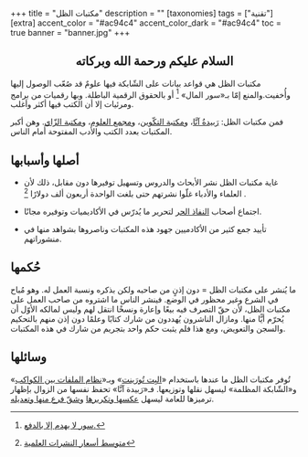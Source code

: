+++
title = "مكتبات الظل"
description = ""
[taxonomies]
tags = ["تقنية"]
[extra]
accent_color = "#ac94c4"
accent_color_dark = "#ac94c4"
toc = true
banner = "banner.jpg"
+++

<h2 style="text-align:center">السلام عليكم ورحمة الله وبركاته</h2>

مكتبات الظل هي قواعد بيانات على الشّابكة فيها علومٌ قد صُعّب الوصول إليها وأُخفيت.والمنع إمّا بـ«سور المال» [^1] أو بالحقوق الرقمية الباطلة. وبها رقميات من برامج ومرئيات إلا أن الكتب فيها أكثر وأغلب.

فمن مكتبات الظل: [رَبيدةُ آنَّا](https://www.annas-archive.org)، و[مكتبة التكّوين](https://libgen.rs)، و[مجمع العلوم](https://sci-hub.se)، و[مكتبة الزّاي](https://singlelogin.re). وهن أكبر المكتبات بعدد الكتب والأدب المفتوحة أمام الناس.

## أصلها وأسبابها
* غاية مكتبات الظل نشر الأبحاث والدروس وتسهيل توفيرها دون مقابل، ذلك لأن العلماء والأدباء غلّوا نشرتهم حتى بلغت الواحدة أربعون ألف دولارًا [^2] .

* اجتماع أصحاب [النفاذ الحر](https://ar.wikipedia.org/wiki/%D9%88%D8%B5%D9%88%D9%84_%D9%85%D9%81%D8%AA%D9%88%D8%AD) لتحرير ما يُدرّس في الأكاديميات وتوفيره مجانًا.

* تأييد جمع كثير من الأكادميين جهود هذه المكتبات وناصروها بشواهد منها في منشوراتهم.


## حُكمها
ما يُنشر على مكتبات الظل = دون إذنٍ من صاحبه ولكن بذكره ونسبة العمل له. وهو مُباح في الشرع وغير محظور في الوضع. فينشر الناس ما اشتروه من صاحب العمل على مكتبات الظل، لأن حقّ التصرف فيه بيعًا وإعارة ونسخًا انتقل لهم وليس لمالكه الأوّل أن يُحرّم أيًّا منها.
ومازال الناشرون يُهددون من شارك كتابًا وعلمًا دون إذن منهم بالتحكيم والسجن والتعويض، ومع هذا فلم يثبت حكم واحد بتجريم من شارك في هذه المكتبات.


## وسائلها
تُوفر مكتبات الظل ما عندها باستخدام «[البِت تُورَينت](https://ar.wikipedia.org/wiki/%D8%A8%D8%AA_%D8%AA%D9%88%D8%B1%D9%86%D8%AA)» وبـ«[نظام الملفات بين الكواكب](https://ar.wikipedia.org/wiki/%D9%86%D8%B8%D8%A7%D9%85_%D8%A7%D9%84%D9%85%D9%84%D9%81%D8%A7%D8%AA_%D8%A8%D9%8A%D9%86_%D8%A7%D9%84%D9%83%D9%88%D8%A7%D9%83%D8%A8)» و«الشّابكة المظلمة» ليسهل نقلها وتوزيعها. فـ«رَبيدة آنَّا» تحفظ نفسها من الزوال بإظهار ترميزها للعامة ليسهل [عكسها وتكريرها](https://ar.wikipedia.org/wiki/%D9%85%D9%88%D9%82%D8%B9_%D9%85%D8%B1%D8%A2%D8%A9) و[شقّ فرع منها وتعديله](https://ar.wikipedia.org/wiki/%D8%AA%D9%81%D8%B1%D8%B9_%D9%85%D8%B9%D8%AF%D9%84_(%D8%A8%D8%B1%D9%85%D8%AC%D8%A9)).



[^1]: [سور لا يهدم إلا بالدفع.](https://ar.wikipedia.org/wiki/%D8%AC%D8%AF%D8%A7%D8%B1_%D8%AF%D9%81%D8%B9)

[^2]: [متوسط أسعار النشرات العلمية](https://www.libraryjournal.com/story/going-for-gold-deep-in-the-red/)